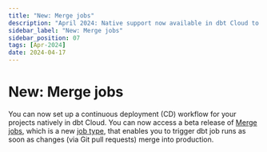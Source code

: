 ```yaml
---
title: "New: Merge jobs"
description: "April 2024: Native support now available in dbt Cloud to trigger dbt job runs when Git pull requests merge."
sidebar_label: "New: Merge jobs"
sidebar_position: 07
tags: [Apr-2024]
date: 2024-04-17
---
```


# New: Merge jobs <Lifecycle status="beta" />

You can now set up a continuous deployment (CD) workflow for your projects natively in dbt Cloud. You can now access a beta release of [Merge jobs](/docs/deploy/merge-jobs), which is a new [job type](/docs/deploy/jobs), that enables you to trigger dbt job runs as soon as changes (via Git pull requests) merge into production. 

<Lightbox src="/img/docs/dbt-cloud/using-dbt-cloud/example-create-merge-job.png" width="90%" title="Example of creating a merge job"/>